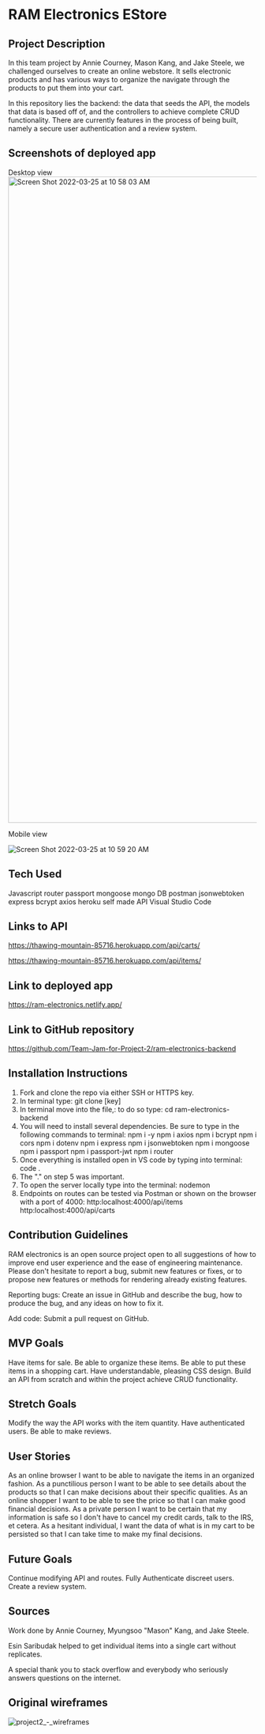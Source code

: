 # RAM Electronics EStore

## Project Description

In this team project by Annie Courney, Mason Kang, and Jake Steele, we challenged ourselves to create an online webstore. It sells electronic products and has various ways to organize the navigate through the products to put them into your cart.

In this repository lies the backend: the data that seeds the API, the models that data is based off of, and the controllers to achieve complete CRUD functionality. There are currently features in the process of being built, namely a secure user authentication and a review system. 

## Screenshots of deployed app

Desktop view
<img width="1307" alt="Screen Shot 2022-03-25 at 10 58 03 AM" src="https://user-images.githubusercontent.com/97859358/160176496-f97febf4-38f1-4388-9856-5e40c176f381.png">

Mobile view

![Screen Shot 2022-03-25 at 10 59 20 AM](https://user-images.githubusercontent.com/97859358/160176637-f5986f1c-1cce-42c1-9a53-54c3a5b3203e.png)

## Tech Used

Javascript
router
passport
mongoose
mongo DB
postman
jsonwebtoken
express
bcrypt
axios
heroku
self made API
Visual Studio Code

## Links to API

https://thawing-mountain-85716.herokuapp.com/api/carts/

https://thawing-mountain-85716.herokuapp.com/api/items/


## Link to deployed app

https://ram-electronics.netlify.app/

## Link to GitHub repository

https://github.com/Team-Jam-for-Project-2/ram-electronics-backend

## Installation Instructions

1. Fork and clone the repo via either SSH or HTTPS key.
2. In terminal type: git clone [key]
3. In terminal move into the file,: to do so type: cd ram-electronics-backend
4. You will need to install several dependencies. Be sure to type in the following commands to terminal:
    npm i -y
    npm i axios
    npm i bcrypt
    npm i cors
    npm i dotenv
    npm i express
    npm i jsonwebtoken
    npm i mongoose
    npm i passport
    npm i passport-jwt
    npm i router
5. Once everything is installed open in VS code by typing into terminal: 
    code .
6. The "." on step 5 was important.
7. To open the server locally type into the terminal: 
    nodemon
8. Endpoints on routes can be tested via Postman or shown on the browser with a port of 4000:
    http:localhost:4000/api/items
    http:localhost:4000/api/carts

## Contribution Guidelines

RAM electronics is an open source project open to all suggestions of how to improve end user experience and the ease of engineering maintenance. Please don't hesitate to report a bug, submit new features or fixes, or to propose new features or methods for rendering already existing features.

Reporting bugs:
Create an issue in GitHub and describe the bug, how to produce the bug, and any ideas on how to fix it.

Add code:
Submit a pull request on GitHub.

## MVP Goals

Have items for sale.
Be able to organize these items.
Be able to put these items in a shopping cart.
Have understandable, pleasing CSS design.
Build an API from scratch and within the project achieve CRUD functionality.

## Stretch Goals

Modify the way the API works with the item quantity.
Have authenticated users.
Be able to make reviews.

## User Stories

As an online browser I want to be able to navigate the items in an organized fashion.
As a punctilious person I want to be able to see details about the products so that I can make decisions about their specific qualities.
As an online shopper I want to be able to see the price so that I can make good financial decisions.
As a private person I want to be certain that my information is safe so I don't have to cancel my credit cards, talk to the IRS, et cetera.
As a hesitant individual, I want the data of what is in my cart to be persisted so that I can take time to make my final decisions.

## Future Goals

Continue modifying API and routes.
Fully Authenticate discreet users.
Create a review system.


## Sources

Work done by Annie Courney, Myungsoo "Mason" Kang, and Jake Steele.

Esin Saribudak helped to get individual items into a single cart without replicates.

A special thank you to stack overflow and everybody who seriously answers questions on the internet.


## Original wireframes

![project2_-_wireframes](https://user-images.githubusercontent.com/97859358/160181501-d694ba17-255f-43ce-b0f2-d788e2f8f8d0.png)





